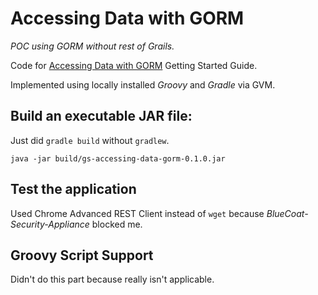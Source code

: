 Accessing Data with GORM
========================

*POC using GORM without rest of Grails.*

Code for [Accessing Data with GORM](https://spring.io/guides/gs/accessing-data-gorm/) Getting Started Guide.

Implemented using locally installed *Groovy* and *Gradle* via GVM.

Build an executable JAR file:
-----------------------------
Just did `gradle build` without `gradlew`.

```
java -jar build/gs-accessing-data-gorm-0.1.0.jar
```

Test the application
--------------------
Used Chrome Advanced REST Client instead of `wget` because
*BlueCoat-Security-Appliance* blocked me.

Groovy Script Support
---------------------

Didn't do this part because really isn't applicable.
